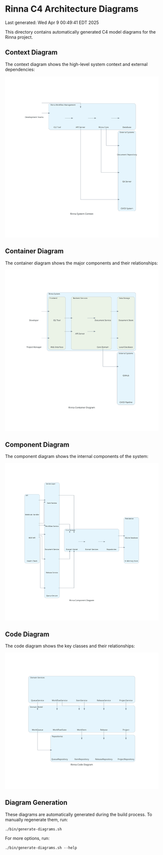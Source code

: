 # Rinna C4 Architecture Diagrams

Last generated: Wed Apr  9 00:49:41 EDT 2025

This directory contains automatically generated C4 model diagrams for the Rinna project.

## Context Diagram

The context diagram shows the high-level system context and external dependencies:

![Context Diagram](./rinna_context_diagram.svg)

## Container Diagram

The container diagram shows the major components and their relationships:

![Container Diagram](./rinna_container_diagram.svg)

## Component Diagram

The component diagram shows the internal components of the system:

![Component Diagram](./rinna_component_diagram.svg)

## Code Diagram

The code diagram shows the key classes and their relationships:

![Code Diagram](./rinna_code_diagram.svg)

## Diagram Generation

These diagrams are automatically generated during the build process. To manually regenerate them, run:

```
./bin/generate-diagrams.sh
```

For more options, run:

```
./bin/generate-diagrams.sh --help
```

